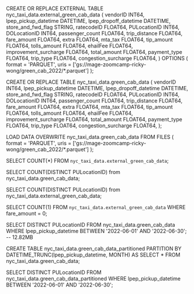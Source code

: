CREATE OR REPLACE EXTERNAL TABLE nyc_taxi_data.external_green_cab_data (
  vendorID INT64,
  lpep_pickup_datetime DATETIME,
  lpep_dropoff_datetime DATETIME,
  store_and_fwd_flag STRING,
  ratecodeID FLOAT64,
  PULocationID INT64,
  DOLocationID INT64,
  passenger_count FLOAT64,
  trip_distance FLOAT64,
  fare_amount FLOAT64,
  extra FLOAT64,
  mta_tax FLOAT64,
  tip_amount FLOAT64,
  tolls_amount FLOAT64,
  ehailFee FLOAT64,
  improvement_surcharge FLOAT64,
  total_amount FLOAT64,
  payment_type FLOAT64,
  trip_type FLOAT64,
  congestion_surcharge FLOAT64,
)
OPTIONS (
  format = 'PARQUET',
  uris = ['gs://mage-zoomcamp-ricky-wong/green_cab_2022/*.parquet']
);


CREATE OR REPLACE TABLE nyc_taxi_data.green_cab_data (
  vendorID INT64,
  lpep_pickup_datetime DATETIME,
  lpep_dropoff_datetime DATETIME,
  store_and_fwd_flag STRING,
  ratecodeID FLOAT64,
  PULocationID INT64,
  DOLocationID INT64,
  passenger_count FLOAT64,
  trip_distance FLOAT64,
  fare_amount FLOAT64,
  extra FLOAT64,
  mta_tax FLOAT64,
  tip_amount FLOAT64,
  tolls_amount FLOAT64,
  ehailFee FLOAT64,
  improvement_surcharge FLOAT64,
  total_amount FLOAT64,
  payment_type FLOAT64,
  trip_type FLOAT64,
  congestion_surcharge FLOAT64,
);

LOAD DATA OVERWRITE nyc_taxi_data.green_cab_data
FROM FILES (
  format = 'PARQUET',
  uris = ['gs://mage-zoomcamp-ricky-wong/green_cab_2022/*.parquet']
);

SELECT COUNT(*) FROM `nyc_taxi_data.external_green_cab_data`;


SELECT COUNT(DISTINCT PULocationID) from nyc_taxi_data.green_cab_data;

SELECT COUNT(DISTINCT PULocationID) from nyc_taxi_data.external_green_cab_data;


SELECT COUNT(1) FROM `nyc_taxi_data.external_green_cab_data` WHERE fare_amount = 0;


SELECT DISTINCT PULocationID FROM nyc_taxi_data.green_cab_data WHERE lpep_pickup_datetime BETWEEN '2022-06-01' AND '2022-06-30'; -- 12.82MB


CREATE TABLE nyc_taxi_data.green_cab_data_partitioned
PARTITION BY DATETIME_TRUNC(lpep_pickup_datetime, MONTH)
AS
SELECT * FROM nyc_taxi_data.green_cab_data;

SELECT DISTINCT PULocationID FROM nyc_taxi_data.green_cab_data_partitioned WHERE lpep_pickup_datetime BETWEEN '2022-06-01' AND '2022-06-30';
